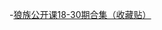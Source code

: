 -[狼族公开课18-30期合集（收藏贴）](https://mp.weixin.qq.com/s?__biz=MzA4NDU1NDMyMQ==&mid=2659224346&idx=2&sn=d82f9a756e304546928001d6641667cd&chksm=84914c24b3e6c53204dfec2025486dcdefbb1f0c4185bc089ffbbd41e6b9f9fe9622c41497fc&scene=21#wechat_redirect)

